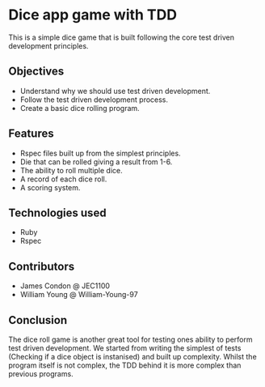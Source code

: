 # Dice app game with TDD

This is a simple dice game that is built following the core test driven development principles.

## Objectives

- Understand why we should use test driven development.
- Follow the test driven development process.
- Create a basic dice rolling program.

## Features

- Rspec files built up from the simplest principles.
- Die that can be rolled giving a result from 1-6.
- The ability to roll multiple dice.
- A record of each dice roll.
- A scoring system.

## Technologies used

- Ruby
- Rspec

## Contributors

- James Condon @ JEC1100
- William Young @ William-Young-97

## Conclusion

The dice roll game is another great tool for testing ones ability to perform test driven development. We started from writing the simplest of tests (Checking if a dice object is instanised) and built up complexity. Whilst the program itself is not complex, the TDD behind it is more complex than previous programs.

